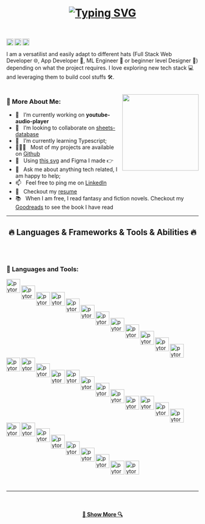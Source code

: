 <h1 align="center">
  <a href="https://git.io/typing-svg">
    <img src="https://readme-typing-svg.herokuapp.com?font=Fira+Code&weight=500&duration=3000&color=000000&width=435&lines=Hello%2C+There!!👋;I'am+Matheus;Nice+to+meet+you!!" alt="Typing SVG" />
  </a>
</h1>

<br>

<a href='https://www.linkedin.com/in/rahul-jha98/'><img align='left' alt="linkedin" src="https://raw.githubusercontent.com/rahul-jha98/rahul-jha98/561d474902b59c7429ec22bb73e225696c27b202/assets/linkedin.svg" height='18px'/></a>
<a href='https://twitter.com/jharahul98/'><img align='left' alt="twitter" src="https://raw.githubusercontent.com/rahul-jha98/rahul-jha98/561d474902b59c7429ec22bb73e225696c27b202/assets/twitter.svg" height='18px'/></a>
<a href='https://www.kaggle.com/rahuljha98/'><img alt="kaggle" src="https://raw.githubusercontent.com/rahul-jha98/rahul-jha98/561d474902b59c7429ec22bb73e225696c27b202/assets/kaggle.svg" height='18px'/></a>


I am a versatilist and easily adapt to different hats (Full Stack Web Developer 🌐, App Developer 📱, ML Engineer 🤖 or beginner level Designer 🎨) depending on what the project requires. I love exploring new tech stack 💻 and leveraging them to build cool stuffs 🛠️. 
<br/>
<br/>

<img align='right' src='https://user-images.githubusercontent.com/5713670/87202985-820dcb80-c2b6-11ea-9f56-7ec461c497c3.gif' width='200"'>
  
### 🧐 More About Me:

- 🔭 &nbsp; I’m currently working on **youtube-audio-player**
- 🤝 &nbsp; I’m looking to collaborate on [sheets-database](https://github.com/rahul-jha98/sheets-database)
- 🌱 &nbsp; I’m currently learning Typescript; 
- 👨🏻‍💻 &nbsp; Most of my projects are available on [Github](https://github.com/rahul-jha98?tab=repositories)
- 🎨 &nbsp; Using [this svg](https://storyset.com/illustration/javascript-frameworks/amico) and Figma I made 👉
- 💬 &nbsp; Ask me about anything tech related, I am happy to help;
- 📫 &nbsp; Feel free to ping me on [LinkedIn](https://www.linkedin.com/in/rahul-jha98/)
- 📝 &nbsp; Checkout my [resume](https://drive.google.com/file/d/1ZpR5pVBTnl_Qybq7GE3MGy1SB1JehVSE/view?usp=sharing)
- 📚 &nbsp; When I am free, I read fantasy and fiction novels. Checkout my [Goodreads](https://www.goodreads.com/rahul-jha98) to see the book I have read


<hr>
<h2 align="center">🔥 Languages & Frameworks & Tools & Abilities 🔥</h2>
<br>

<br>

### 🔨 Languages and Tools:
<a href="#" target="_blank" > <img align="left" src="https://pics.freeicons.io/uploads/icons/png/20167174151551942641-512.png" alt="pytorch" height="36px"/> </a> <br>
<a href="#" target="_blank" > <img align="left" src="https://www.svgrepo.com/show/378837/node.svg" alt="pytorch" height="36px"/> </a> <br>
<a href="#" target="_blank" > <img align="left" src="https://www.svgrepo.com/show/331488/mongodb.svg" alt="pytorch" height="36px"/> </a>
<a href="#" target="_blank" > <img align="left" src="https://www.svgrepo.com/show/353724/express.svg" alt="pytorch" height="36px"/> </a> <br>
<a href="#" target="_blank" > <img align="left" src="https://www.svgrepo.com/show/373863/nest-middleware-js.svg" alt="pytorch" height="36px"/> </a> <br>
<a href="#" target="_blank" > <img align="left" src="https://www.svgrepo.com/show/303379/laravel-logo.svg" alt="pytorch" height="36px"/> </a> <br>
<a href="#" target="_blank" > <img align="left" src="https://www.svgrepo.com/show/373521/composer.svg" alt="pytorch" height="36px"/> </a> <br>
<a href="#" target="_blank" > <img align="left" src="https://www.svgrepo.com/show/452088/php.svg" alt="pytorch" height="36px"/> </a> <br>
<a href="#" target="_blank" > <img align="left" src="https://www.svgrepo.com/show/452185/css-3.svg" alt="pytorch" height="36px"/> </a> <br>
<a href="#" target="_blank" > <img align="left" src="https://www.svgrepo.com/show/374061/sass.svg" alt="pytorch" height="36px"/> </a> <br>
<a href="#" target="_blank" > <img align="left" src="https://www.svgrepo.com/show/452093/redux.svg" alt="pytorch" height="36px"/> </a> <br>
<a href="#" target="_blank" > <img align="left" src="https://www.svgrepo.com/show/373595/firebase.svg" alt="pytorch" height="36px"/> </a> <br>
<a href="#" target="_blank" > <img align="left" src="https://www.svgrepo.com/show/303251/mysql-logo.svg" alt="pytorch" height="36px"/> </a> <br>
<a href="#" target="_blank" > <img align="left" src="https://www.svgrepo.com/show/354272/redis.svg" alt="pytorch" height="36px"/> </a> <br>
<a href="#" target="_blank" > <img align="left" src="https://www.svgrepo.com/show/349419/javascript.svg" alt="pytorch" height="36px"/> </a> <br>
<a href="#" target="_blank" > <img align="left" src="https://www.svgrepo.com/show/452130/vue.svg" alt="pytorch" height="36px"/> </a>
<a href="#" target="_blank" > <img align="left" src="https://www.svgrepo.com/show/353940/jquery.svg" alt="pytorch" height="36px"/> </a> <br>
<a href="#" target="_blank" > <img align="left" src="https://www.svgrepo.com/show/354478/typescript-icon.svg" alt="pytorch" height="36px"/> </a> <br>
<a href="#" target="_blank" > <img align="left" src="https://www.svgrepo.com/show/354512/vercel.svg" alt="pytorch" height="36px"/> </a> <br>
<a href="#" target="_blank" > <img align="left" src="https://www.svgrepo.com/show/448266/aws.svg" alt="pytorch" height="36px"/> </a> <br>
<a href="#" target="_blank" > <img align="left" src="https://www.svgrepo.com/show/342225/socket-io.svg" alt="pytorch" height="36px"/> </a>
<a href="#" target="_blank" > <img align="left" src="https://www.svgrepo.com/show/452228/html-5.svg" alt="pytorch" height="36px"/> </a> <br>
<a href="#" target="_blank" > <img align="left" src="https://www.svgrepo.com/show/374118/tailwind.svg" alt="pytorch" height="36px"/> </a> <br>
<a href="#" target="_blank" > <img align="left" src="https://www.svgrepo.com/show/353498/bootstrap.svg" alt="pytorch" height="36px"/> </a> <br>
<a href="#" target="_blank" > <img align="left" src="https://www.svgrepo.com/show/354112/nextjs.svg" alt="pytorch" height="36px"/> </a> <br>
<a href="#" target="_blank" > <img align="left" src="https://www.svgrepo.com/show/373574/ejs.svg" alt="pytorch" height="36px"/> </a> <br>
<a href="#" target="_blank" > <img align="left" src="https://images.opencollective.com/chakra-ui-pro/61bd1dd/logo/256.png" alt="pytorch" height="36px"/> </a> <br>
<a href="#" target="_blank" > <img align="left" src="https://www.svgrepo.com/show/448221/docker.svg" alt="pytorch" height="36px"/> </a> <br>
<a href="#" target="_blank" > <img align="left" src="https://www.svgrepo.com/show/448226/gitlab.svg" alt="pytorch" height="36px"/> </a> <br>
<a href="#" target="_blank" > <img align="left" src="https://www.svgrepo.com/show/448218/digital-ocean.svg" alt="pytorch" height="36px"/> </a> <br>
<a href="#" target="_blank" > <img align="left" src="https://www.svgrepo.com/show/448222/figma.svg" alt="pytorch" height="36px"/> </a> <br>
<a href="#" target="_blank" > <img align="left" src="https://www.svgrepo.com/show/353386/algolia.svg" alt="pytorch" height="36px"/> </a>
<a href="#" target="_blank" > <img align="left" src="https://www.svgrepo.com/show/354200/postgresql.svg" alt="pytorch" height="36px"/> </a> <br>

<br>

<br>


<hr>

<!--
<h2 align="center">⚡ Stats ⚡</h2>
<br>
<p align=center>
  <div align=center>
    <a href="https://github.com/denvercoder1/github-readme-streak-stats" title="Go to Source">
      <img align="left" width=390 src="https://github-readme-streak-stats.herokuapp.com/?user=zumrudu-anka&theme=react&border=61dafb&hide_border=true" alt="zumrudu-anka" />
    </a>
    <a href="https://github.com/anuraghazra/github-readme-stats" title="Go to Source">
      <img align="right" width=390 src="https://github-readme-stats.vercel.app/api?username=zumrudu-anka&show_icons=true&theme=react&border_color=61dafb&hide_border=true" />
    </a>
  </div>
  <br><br><br><br><br><br><br><br><br>
  <div align=center>
    <a href="https://github.com/anuraghazra/github-readme-stats">
      <img width=325 align="center" src="https://github-readme-stats.vercel.app/api/top-langs/?username=zumrudu-anka&hide=c%23,powershell,Mathematica,Ruby,Objective-C,Objective-C%2b%2b,Cuda&title_color=61dafb&text_color=ffffff&icon_color=61dafb&bg_color=20232a&langs_count=8&layout=compact&border_color=61dafb&hide_border=true" />
    </a>
  </div>
  <br>
  
  <img src="https://github-readme-activity-graph.cyclic.app/graph?username=zumrudu-anka&theme=react-dark&bg_color=20232a&hide_border=true" width="100%"/>
</p>
-->

<!--
<h2 align="center">👨‍💻 Repositories 👨‍💻</h2>
<br>
<div width="100%" align="center">
  <a align="left" href="https://github.com/zumrudu-anka/Algorithms" title="Algorithms"><img align="left" height="115" src="https://github-readme-stats.vercel.app/api/pin/?username=zumrudu-anka&repo=Algorithms&theme=react&border_color=61dafb&border_radius=10"></a><a align="right" href="https://github.com/zumrudu-anka/DataStructures" title="Data Structures"><img align="right" height="115" src="https://github-readme-stats.vercel.app/api/pin/?username=zumrudu-anka&repo=DataStructures&theme=react&border_color=61dafb&border_radius=10"></a>
</div>
<br/><br/><br/><br/><br/><br/>
<div width="100%" align="center">
  <a align="left" href="https://github.com/zumrudu-anka/Turkce-Heceleme-CPP" title="Turkce-Heceleme-CPP"><img align="left" height="115" src="https://github-readme-stats.vercel.app/api/pin/?username=zumrudu-anka&repo=Turkce-Heceleme-CPP&theme=react&border_color=61dafb&border_radius=10"></a>
  <a align="right" href="https://github.com/zumrudu-anka/CopyMoveForgeryDetectionWithDCT" title="Copy&Move Forgery Detection With DCT"><img align="right" height="115" src="https://github-readme-stats.vercel.app/api/pin/?username=zumrudu-anka&repo=CopyMoveForgeryDetectionWithDCT&theme=react&border_color=61dafb&border_radius=10"></a>
</div>
<br/><br/><br/><br/><br/><br/>
<div width="100%" align="center">
  <a align="left" href="https://github.com/zumrudu-anka/cpp-openmp-needleman-wunsch" title="Needleman Wunsch Algorithm With OpenMP"><img align="left" height="115" src="https://github-readme-stats.vercel.app/api/pin/?username=zumrudu-anka&repo=cpp-openmp-needleman-wunsch&theme=react&border_color=61dafb&border_radius=10"></a>
  <a align="right" href="https://github.com/zumrudu-anka/cpp-artificial-neural-networks" title="Artificial Neural Networks"><img align="right" height="115" src="https://github-readme-stats.vercel.app/api/pin/?username=zumrudu-anka&repo=cpp-artificial-neural-networks&theme=react&border_color=61dafb&border_radius=10"></a>
</div>
<br/><br/><br/><br/><br/><br/>
<div width="100%" align="center">
  <a align="left" href="https://github.com/zumrudu-anka/javascript-minesweeper" title="Minesweeper"><img align="left" height="115" src="https://github-readme-stats.vercel.app/api/pin/?username=zumrudu-anka&repo=javascript-minesweeper&theme=react&border_color=61dafb&border_radius=10"></a>
  <a align="right" href="https://github.com/zumrudu-anka/KTU-TraditionalComputerOlympics-2019" title="KTU Traditional Computer Olympics 2019-2020"><img align="right" height="115" src="https://github-readme-stats.vercel.app/api/pin/?username=zumrudu-anka&repo=KTU-TraditionalComputerOlympics-2019&theme=react&border_color=61dafb&border_radius=10"></a>
</div>
-->

<br>
<h4 align="center">
  <a href="https://github.com/matheusmaldonadosilva?tab=repositories" title="Show Repositories">🔎 Show More 🔍</a>
</h4>
